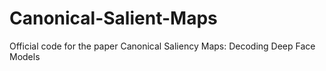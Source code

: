 # Canonical-Salient-Maps
Official code for the paper Canonical Saliency Maps: Decoding Deep Face Models
